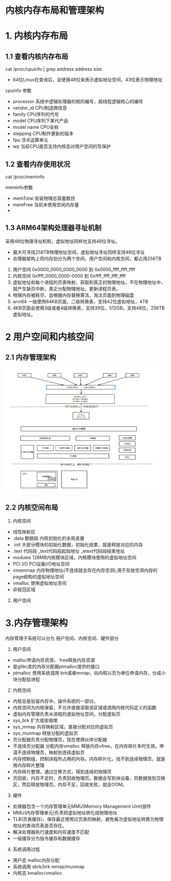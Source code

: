 # 内核内存布局和管理架构

# 1. 内核内存布局
## 1.1 查看内核内存布局
cat /proc/cpuinfo | grep address 
address size 
- 64位Linux在查询后，会使用48位来表示虚拟地址空间，43位表示物理地址

cpuinfo 参数
- processor 系统中逻辑处理器的核的编号，超线程逻辑核心的编号
- vendor\_id CPU制造商信息
- family CPU序列的代号
- model CPU序列下某代产品
- model name CPU全称
- stepping CPU制作更新的版本
- fpu 浮点运算单元
- wp 当前CPU是否支持内核态对用户空间的写保护

## 1.2 查看内存使用状况
cat /proc/meminfo

meminfo参数
- memTotal 安装物理总容量数目
- memFree 当前未使用空闲内存量
- 

## 1.3 ARM64架构处理器寻址机制
采用48位物理寻址机制，虚拟地址同样也支持48位寻址。
- 最大可寻找256TB物理地址空间，虚拟地址寻址同样支持48位寻址
- 处理器架构上将内存划分为两个空间，用户空间和内核空间，都占用256TB
1. 用户空间 0x0000\_0000\_0000\_0000 到 0x0000\_ffff\_ffff\_ffff
2. 内核空间 0xffff\_0000\_0000\-0000 到 0xffff\_ffff\_ffff\_ffff
3. 虚拟地址和每个进程的页表映射，获取到真正的物理地址。不在物理地址中，就产生缺页中断，真正分配物理地址，更新进程页表。
4. 物理内存被耗尽，会根据内存替换算法，淘汰页面到物理磁盘
5. arm64 一般使用64KB页面，二级转换表，支持42位虚拟地址，4TB
6. 4KB页面会使用3级或者4级转换表，支持39位，512GB，支持48位，256TB虚拟地址。

# 2  用户空间和内核空间

## 2.1 内存管理架构
![](./png/MemoryMangerPicture.PNG)

##  2.2 内核空间布局
1. 内核空间
- 线性映射区
- .data 数据段 内核初始化的全局变量
- .init 大部分模块的初始化数据，初始化结束，就是释放对应的内存
- .text 代码段 \_text代码段起始地址 \_etext代码段结束地址
- modules 128MB内核模块区域，内核模块使用的虚拟地址空间
- PCI I/O PCI设备I/O地址空间
- vmemmap 内存物理地址(不连续就会存在内存空洞),用于存放空洞内存的page结构的虚拟地址空间
- vmalloc 使用虚拟地址空间
- 非规范区域

2. 用户空间

# 3.内存管理架构
内存管理子系统可以分为 用户空间、内核空间、硬件部分

1. 用户空间
- malloc申请内存资源， free释放内存资源
- 是glibc库的内存分配器ptmalloc提供的接口
- ptmalloc 使用系统调用 brk或者mmap，向内核以页为单位申请内存，分成小块分配给进程
2. 内核空间
- 内核总是驻留内存中，操作系统的一部分。
- 内核空间为内核保留，不允许直接读取该区域或调用内核代码定义的函数
- 虚拟内存管理负责从进程的虚拟地址空间，分配虚拟页
- sys\_brk 扩大或收缩堆
- sys\_mmap 内存映射区域，直接分配对应的虚拟页
- sys\_munmap 释放分配的虚拟页
- 页分配器负责分配物理页，现在使用伙伴分配器
- 不连续页分配器 分配内存vmalloc 释放内存vfree，在内存碎片多时生效。申请不连续物理页，映射到连续虚拟页
- 内存控制组，控制进程所占用的内存。内存碎片化，找不到连续物理页，就是用内存碎片整理
- 内存碎片整理，通过迁移方式，得到连续的物理页
- 页回收，内存不足时，负责回收物理页。数据会写到块设备，将数据放到交换区，然后释放物理页。内存不足，回收失败，就会OOM。


3. 硬件
- 处理器包含一个内存管理单元MMU(Memory Management Uint)部件
- MMU(内存管理单元)负责把虚拟地址转化成物理地址
- TLB(页表缓存)，保存最近使用过页表的映射，避免每次虚拟地址转换为物理地址的查询页表是否存在。
- 解决处理器执行速度和内存速度不匹配
- 一级缓存分为指令缓存和数据缓存


4. 系统调用过程
- 用户态 malloc内存分配
- 系统调用 sbrk/brk  mmap/munmap
- 内核态 kmalloc/vmalloc